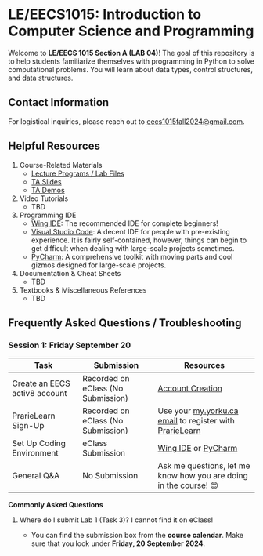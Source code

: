 # LE/EECS1015: Introduction to Computer Science and Programming

Welcome to **LE/EECS 1015 Section A (LAB 04)**! The goal of this repository is to help students familiarize themselves with programming in Python to solve computational problems. You will learn about data types, control structures, and data structures. 

## Contact Information
For logistical inquiries, please reach out to [eecs1015fall2024@gmail.com](mailto:eecs1015fall2024@gmail.com).

## Helpful Resources
1. Course-Related Materials
   - [Lecture Programs / Lab Files](https://eclass.yorku.ca)
   - [TA Slides](https://github.com/Shogz-Labs/EECS1015_F24_Assets/tree/main/TA%20Slides)
   - [TA Demos](https://github.com/Shogz-Labs/EECS1015_F24_Assets/tree/main/TA%20Demos)
2. Video Tutorials
   - TBD
3. Programming IDE 
   - [Wing IDE](https://wingware.com/downloads): The recommended IDE for complete beginners!
   - [Visual Studio Code](https://code.visualstudio.com/): A decent IDE for people with pre-existing experience. It is fairly self-contained, however, things can begin to get difficult when dealing with large-scale projects sometimes. 
   - [PyCharm](https://www.jetbrains.com/pycharm/): A comprehensive toolkit with moving parts and cool gizmos designed for large-scale projects. 
4. Documentation & Cheat Sheets
   - TBD
5. Textbooks & Miscellaneous References
   - TBD

## Frequently Asked Questions / Troubleshooting

### Session 1: Friday September 20 

| Task | Submission | Resources | 
| ----- | ----- | ----- |
| Create an EECS activ8 account | Recorded on eClass (No Submission) | [Account Creation](https://webapp.eecs.yorku.ca/activ8/) |
| PrarieLearn Sign-Up | Recorded on eClass (No Submission) | Use your [my.yorku.ca email](https://google.info.yorku.ca/) to register with [PrarieLearn](https://ca.prairielearn.com/pl/login) | 
| Set Up Coding Environment | eClass Submission | [Wing IDE](https://wingware.com/downloads) or [PyCharm](https://www.jetbrains.com/pycharm/)|
| General Q&A | No Submission | Ask me questions, let me know how you are doing in the course! 😊|

**__Commonly Asked Questions__**

1. Where do I submit Lab 1 (Task 3)? I cannot find it on eClass!

   - You can find the submission box from the **course calendar**. Make sure that you look under **Friday, 20 September 2024**.  



